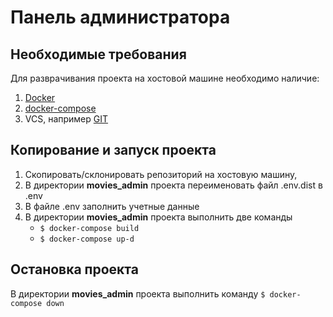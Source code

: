 # Панель администратора

## Необходимые требования
Для разврачивания проекта на хостовой машине необходимо наличие:
1. [Docker](https://docs.docker.com/engine/install/)  
1. [docker-compose](https://docs.docker.com/compose/install/)
1. VCS, например [GIT](https://git-scm.com/download/win)

## Копирование и запуск проекта
1. Скопировать/склонировать репозиторий на хостовую машину,
1. В директории **movies_admin** проекта переименовать файл .env.dist в .env
1. В файле .env заполнить учетные данные
1. В директории **movies_admin** проекта выполнить две команды
    - ```$ docker-compose build```
    - ```$ docker-compose up-d```
    
## Остановка проекта
В директории **movies_admin** проекта выполнить команду ```$ docker-compose down```